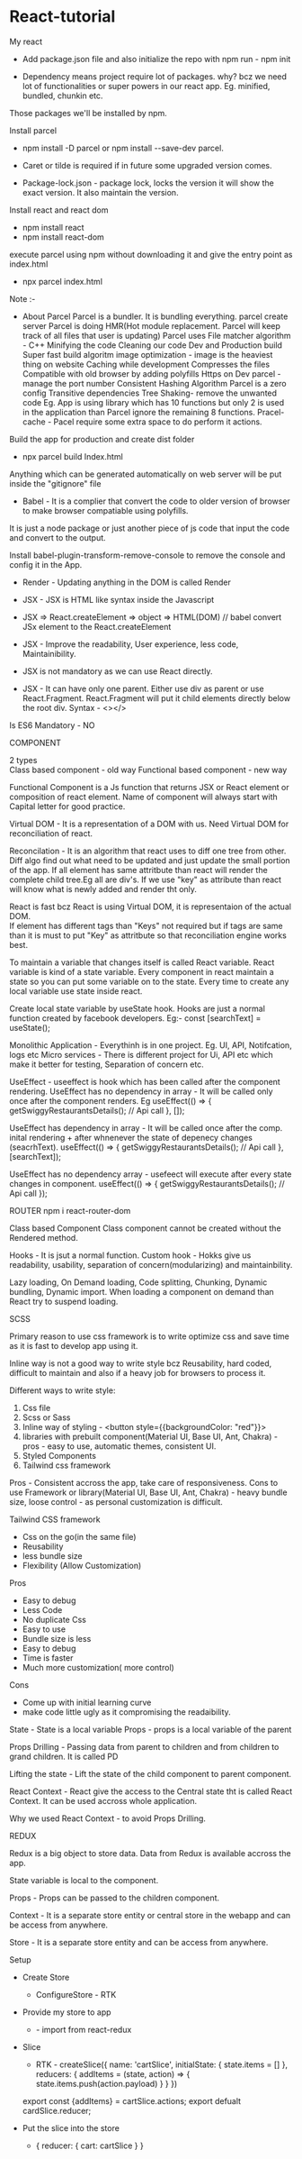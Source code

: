 # React-tutorial
My react

- Add package.json file and also initialize the repo with npm
  run -  npm init

- Dependency means project require lot of packages. why? bcz we need lot of functionalities
  or super powers  in our react app. Eg. minified, bundled, chunkin etc.

Those packages we'll be installed by npm.

Install parcel

- npm install -D parcel or npm install --save-dev parcel.

- Caret or tilde is required if in future some upgraded version comes.

- Package-lock.json - package lock, locks the version it will show the exact version. 
  It also maintain the  version.


Install react and react dom

- npm install react
- npm install react-dom

execute parcel using npm without downloading it and give the entry point as index.html
- npx parcel index.html

Note :- 
- About Parcel
Parcel is a bundler. It is bundling everything. 
parcel create server
Parcel is doing HMR(Hot module replacement. Parcel will keep track of all files that user is updating)
Parcel uses File matcher algorithm -  C++
Minifying the code
Cleaning our code
Dev and Production build
Super fast build algoritm
image optimization - image is the heaviest thing on website
Caching while development
Compresses the files
Compatible with old browser by adding polyfills
Https on Dev
parcel - manage the port number
Consistent Hashing Algorithm
Parcel is a zero config
Transitive dependencies
Tree Shaking-  remove the unwanted code Eg. App is using library which has 10 functions but only 2 is used in the application than Parcel ignore the remaining 8 functions.
Pracel-cache - Pacel require some extra space to do perform it actions.

Build the app for production and create dist folder
- npx parcel build Index.html

Anything which can be generated automatically on web server will be put inside the "gitignore" file

- Babel - It is a complier that convert the code to older version of browser to make browser compatiable using polyfills.

It is just a node package or just another piece of js code that input the code and convert to the
output.

Install babel-plugin-transform-remove-console  to remove the console  and config it in the App. 

- Render - Updating anything in the DOM is called Render

- JSX -  JSX is HTML like syntax inside the Javascript

- JSX => React.createElement  => object => HTML(DOM) //  babel convert JSx element to the React.createElement

- JSX - Improve the readability, User experience,  less code, Maintainibility.

- JSX is not mandatory as we can use React directly.

- JSX - It can have only one parent. Either use div as parent or use React.Fragment.
 React.Fragment will put it child elements directly below the root div. Syntax - <></>

 Is ES6 Mandatory  - NO

COMPONENT

2 types  
Class based component - old way
Functional based component - new way

Functional Component is a Js function that returns JSX or React element or composition of react element. Name of component will always start with Capital letter for good practice. 

Virtual DOM  - It is a representation of a DOM with us.
Need Virtual DOM for reconciliation of react.

Reconcilation  - It is an algorithm that react uses to diff one tree from other. 
Diff algo find out what need to be updated and just update the small portion of the app.
If all element has same attritbute than react will render the complete child tree.Eg all are div's.
If we use "key" as attribute than react will know what is newly added and render tht only.

React is fast bcz React is using Virtual DOM, it is representaion of the actual DOM.  
If element has different tags than "Keys" not required but if tags are same than it is must to put 
"Key" as attritbute so that reconciliation engine works best.


To maintain a variable that changes itself is called React variable. React variable is kind of a state variable. Every component in react maintain a state so you can put some variable on to the state. Every time to create any local variable use state inside react.

Create local state variable by useState hook. Hooks are just a normal function created by facebook developers. Eg:-  const [searchText] = useState(); 

Monolithic Application - Everythinh is in one project. Eg. UI, API, Notifcation, logs etc
Micro services - There is different project for Ui, API etc which make it better for testing, Separation of concern etc.

UseEffect - useeffect is hook which has been called after the component rendering.
UseEffect has no dependency in array -  It will be called only once after the component renders. Eg
   useEffect(() => {
    getSwiggyRestaurantsDetails(); // Api call
  }, []);

UseEffect has dependency in array - It will be called once after the comp. inital rendering + after
whnenever the state of depenecy changes (seacrhText).
 useEffect(() => {
    getSwiggyRestaurantsDetails(); // Api call
  }, [searchText]);

UseEffect has no dependency array -  usefeect will execute after every state changes in component.
 useEffect(() => {
    getSwiggyRestaurantsDetails(); // Api call
  });

  ROUTER
  npm i react-router-dom

 Class based Component
 Class component cannot be created without the Rendered method.

 Hooks - It is jsut a normal function.
 Custom hook - Hokks give us readability, usability, separation of concern(modularizing) and maintainbility. 

 Lazy loading, On Demand loading, Code splitting, Chunking, Dynamic bundling, Dynamic import.
 When loading a component on demand than React try to suspend loading. 


 SCSS

 Primary reason to use css framework is to write optimize css and save time as it is fast to develop app using it.

 Inline way is not a good way to write style bcz Reusability, hard coded, difficult to maintain and
 also if a heavy job for browsers to process it.

 Different ways to write style:
 1. Css file
 2. Scss or Sass
 3. Inline way of styling - <button style={{backgroundColor: "red"}}> </button>
 4. libraries with prebuilt component(Material UI, Base UI, Ant, Chakra) - pros - easy to use, automatic themes, consistent UI.
 5. Styled Components
 6. Tailwind css framework

Pros - Consistent accross the app, take care of responsiveness.
Cons to use Framework or library(Material UI, Base UI, Ant, Chakra) - heavy bundle size, loose control - as personal customization is difficult.

Tailwind CSS framework
 - Css on the go(in the same file)
 - Reusability
 - less bundle size
 - Flexibility (Allow Customization) 


Pros
- Easy to debug
- Less Code
- No duplicate Css
- Easy to use
- Bundle size is less
- Easy to debug
- Time is faster
- Much more customization( more control)

Cons
- Come up with initial learning curve
- make code little ugly as it compromising the readaibility.

State - State is a local variable
Props - props is a local variable of the parent

Props Drilling - Passing data from parent to children and from children to grand children. It is called
PD
 
Lifting the state -  Lift the state of the child component to parent component.

React Context - React give the access to the Central state tht is called React Context. It can be used accross whole application.

Why we used React Context - to avoid Props Drilling.

REDUX

Redux is a big object to store data. Data from Redux is available accross the app.

State variable is local to the component.

Props - Props can be passed to the children component.

Context - It is a separate store entity or central store in the webapp and can be access from anywhere.

Store - It is a separate store entity and can be access from anywhere.

Setup

- Create Store
  - ConfigureStore - RTK

- Provide my store to app
  - <Provider store={store}> - import from react-redux

- Slice
  -  RTK - createSlice({
    name: 'cartSlice',
    initialState: {
      state.items = []
    },
    reducers: {
      addItems = (state, action) => {
          state.items.push(action.payload)
      }
    }
  })

  export const {addItems} = cartSlice.actions;
  export defualt cardSlice.reducer;

- Put the slice into the store
  - {
    reducer: {
      cart: cartSlice
    }
  }

 
